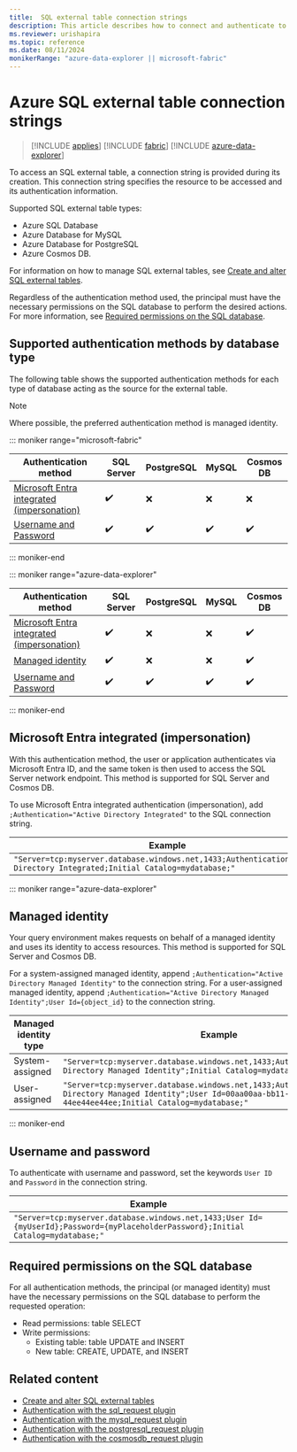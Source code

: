 ```yaml
---
title:  SQL external table connection strings
description: This article describes how to connect and authenticate to SQL external tables.
ms.reviewer: urishapira
ms.topic: reference
ms.date: 08/11/2024
monikerRange: "azure-data-explorer || microsoft-fabric"
---
```

# Azure SQL external table connection strings

> [!INCLUDE [applies](../../includes/applies-to-version/applies.md)] [!INCLUDE [fabric](../../includes/applies-to-version/fabric.md)] [!INCLUDE [azure-data-explorer](../../includes/applies-to-version/azure-data-explorer.md)]

To access an SQL external table, a connection string is provided during its creation. This connection string specifies the resource to be accessed and its authentication information.

Supported SQL external table types:

* Azure SQL Database
* Azure Database for MySQL
* Azure Database for PostgreSQL
* Azure Cosmos DB.

For information on how to manage SQL external tables, see [Create and alter SQL external tables](../../management/external-sql-tables.md).

Regardless of the authentication method used, the principal must have the necessary permissions on the SQL database to perform the desired actions. For more information, see [Required permissions on the SQL database](#required-permissions-on-the-sql-database).

## Supported authentication methods by database type

The following table shows the supported authentication methods for each type of database acting as the source for the external table.

> [!NOTE]
> Where possible, the preferred authentication method is managed identity.

::: moniker range="microsoft-fabric"

| Authentication method | SQL Server | PostgreSQL | MySQL | Cosmos DB |
|--|--|--|--|--|
| [Microsoft Entra integrated (impersonation)](#azure-ad-integrated-impersonation) | :heavy_check_mark: | :x: | :x: | :x: |
| [Username and Password](#username-and-password) | :heavy_check_mark: | :heavy_check_mark: | :heavy_check_mark: | :heavy_check_mark: |

::: moniker-end

::: moniker range="azure-data-explorer"

| Authentication method | SQL Server | PostgreSQL | MySQL | Cosmos DB |
|--|--|--|--|--|
| [Microsoft Entra integrated (impersonation)](#azure-ad-integrated-impersonation) | :heavy_check_mark: | :x: | :x: | :heavy_check_mark: |
| [Managed identity](#managed-identity) | :heavy_check_mark: | :x: | :x: | :heavy_check_mark: |
| [Username and Password](#username-and-password) | :heavy_check_mark: | :heavy_check_mark: | :heavy_check_mark: | :heavy_check_mark: |

::: moniker-end

<a name='azure-ad-integrated-impersonation'></a>

## Microsoft Entra integrated (impersonation)

With this authentication method, the user or application authenticates via Microsoft Entra ID, and the same token is then used to access the SQL Server network endpoint. This method is supported for SQL Server and Cosmos DB.

To use Microsoft Entra integrated authentication (impersonation), add `;Authentication="Active Directory Integrated"` to the SQL connection string.

| Example |
|--|
| `"Server=tcp:myserver.database.windows.net,1433;Authentication=Active Directory Integrated;Initial Catalog=mydatabase;"` |

::: moniker range="azure-data-explorer"

## Managed identity

Your query environment makes requests on behalf of a managed identity and uses its identity to access resources. This method is supported for SQL Server and Cosmos DB.

For a system-assigned managed identity, append `;Authentication="Active Directory Managed Identity"` to the connection string. For a user-assigned managed identity, append `;Authentication="Active Directory Managed Identity";User Id={object_id}` to the connection string.

| Managed identity type | Example |
|--|--|
| System-assigned | `"Server=tcp:myserver.database.windows.net,1433;Authentication="Active Directory Managed Identity";Initial Catalog=mydatabase;"` |
| User-assigned | `"Server=tcp:myserver.database.windows.net,1433;Authentication="Active Directory Managed Identity";User Id=00aa00aa-bb11-cc22-dd33-44ee44ee44ee;Initial Catalog=mydatabase;"` |

::: moniker-end

## Username and password

To authenticate with username and password, set the keywords `User ID` and `Password` in the connection string.

| Example |
|--|
| `"Server=tcp:myserver.database.windows.net,1433;User Id={myUserId};Password={myPlaceholderPassword};Initial Catalog=mydatabase;"` |

## Required permissions on the SQL database

For all authentication methods, the principal (or managed identity) must have the necessary permissions on the SQL database to perform the requested operation:

* Read permissions: table SELECT
* Write permissions:
  * Existing table: table UPDATE and INSERT
  * New table: CREATE, UPDATE, and INSERT

## Related content

* [Create and alter SQL external tables](../../management/external-sql-tables.md)
* [Authentication with the sql_request plugin](../../query/sql-request-plugin.md#authentication-and-authorization)
* [Authentication with the mysql_request plugin](../../query/mysql-request-plugin.md#authentication-and-authorization)
* [Authentication with the postgresql_request plugin](../../query/postgresql-request-plugin.md#authentication-and-authorization)
* [Authentication with the cosmosdb_request plugin](../../query/cosmosdb-plugin.md#authentication-and-authorization)
